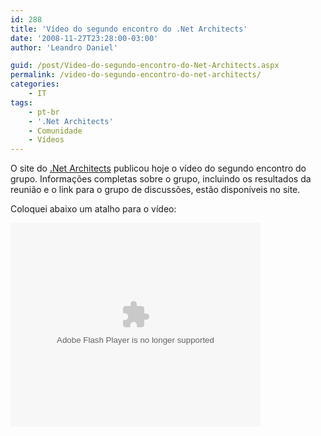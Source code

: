 ```yaml
---
id: 288
title: 'Vídeo do segundo encontro do .Net Architects'
date: '2008-11-27T23:28:00-03:00'
author: 'Leandro Daniel'

guid: /post/Video-do-segundo-encontro-do-Net-Architects.aspx
permalink: /video-do-segundo-encontro-do-net-architects/
categories:
    - IT
tags:
    - pt-br
    - '.Net Architects'
    - Comunidade
    - Vídeos
---
```


O site do [.Net Architects](http://dotnetarchitects.net/dotnetarchitects/post/Video-da-segunda-reuniao-esta-online) publicou hoje o vídeo do segundo encontro do grupo. Informações completas sobre o grupo, incluindo os resultados da reunião e o link para o grupo de discussões, estão disponíveis no site.

Coloquei abaixo um atalho para o vídeo:

<embed flashvars="" id="VideoPlayback" src="http://video.google.com/googleplayer.swf?docId=6643046568576792451&hl=en" style="width:400px; height:326px;" type="application/x-shockwave-flash" wmode="transparent"></embed>
